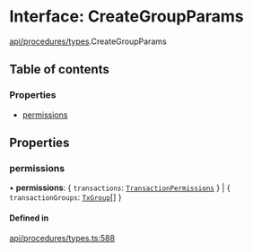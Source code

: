 # Interface: CreateGroupParams

[api/procedures/types](../wiki/api.procedures.types).CreateGroupParams

## Table of contents

### Properties

- [permissions](../wiki/api.procedures.types.CreateGroupParams#permissions)

## Properties

### permissions

• **permissions**: { `transactions`: [`TransactionPermissions`](../wiki/types.TransactionPermissions)  } \| { `transactionGroups`: [`TxGroup`](../wiki/types.TxGroup)[]  }

#### Defined in

[api/procedures/types.ts:588](https://github.com/PolymathNetwork/polymesh-sdk/blob/299ce247/src/api/procedures/types.ts#L588)
